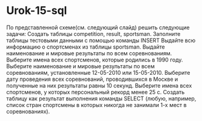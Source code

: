 # Urok-15-sql
По представленной схеме(см. следующий слайд) решить следующие задачи:
Создать таблицы competition, result, sportsman.
Заполните таблицы тестовыми данными с помощью команды INSERT
Выдайте всю информацию о спортсменах из таблицы sportsman.
Выдайте наименование и мировые результаты по всем соревнованиям.
Выберите имена всех спортсменов, которые родились в 1990 году. 
Выберите наименование и мировые результаты по всем соревнованиям, установленные 12-05-2010 или 15-05-2010.
Выберите дату проведения всех соревнований, проводившихся в Москве и полученные на них результаты равны 10 секунд.
Выберите имена всех спортсменов, у которых персональный рекорд менее 25 с.
Создать таблицу  как результат выполнения команды SELECT (любую, например, список стран спортсмены в которых никогда не занимали 1-х мест в соревнованиях).
